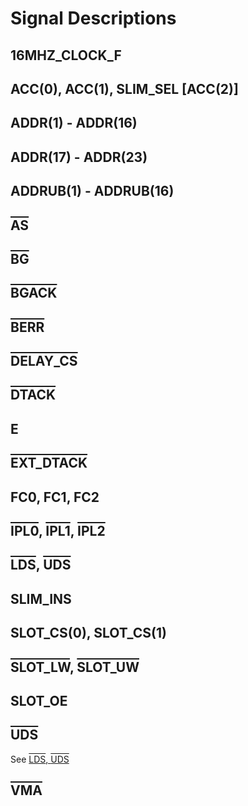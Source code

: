 # Signal Descriptions

## 16MHZ_CLOCK_F

## ACC(0), ACC(1), SLIM_SEL [ACC(2)]

## ADDR(1) - ADDR(16)

## ADDR(17) - ADDR(23)

## ADDRUB(1) - ADDRUB(16)

## <span style="text-decoration:overline">AS</span>

## <span style="text-decoration:overline">BG</span>

## <span style="text-decoration:overline">BGACK</span>

## <span style="text-decoration:overline">BERR</span>

## <span style="text-decoration:overline">DELAY_CS</span>

## <span style="text-decoration:overline">DTACK</span>

## E

## <span style="text-decoration:overline">EXT_DTACK</span>

## FC0, FC1, FC2

## <span style="text-decoration:overline">IPL0</span>, <span style="text-decoration:overline">IPL1</span>, <span style="text-decoration:overline">IPL2</span>

## <span style="text-decoration:overline">LDS</span>, <span style="text-decoration:overline">UDS</span>

## SLIM_INS

## SLOT_CS(0), SLOT_CS(1)

## <span style="text-decoration:overline">SLOT_LW</span>, <span style="text-decoration:overline">SLOT_UW</span>

## SLOT_OE

## <span style="text-decoration:overline">UDS</span>
See [<span style="text-decoration:overline">LDS</span>, <span style="text-decoration:overline">UDS</span>](#lds-uds)

## <span style="text-decoration:overline">VMA</span>